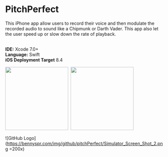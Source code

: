 # PitchPerfect

This iPhone app allow users to record their voice and then modulate the recorded audio to sound like a Chipmunk or Darth Vader. This app also let the user speed up or slow down the rate of playback.

<br><b>IDE:</b> Xcode 7.0+
<br><b>Language:</b> Swift
<br><b>iOS Deployment Target</b> 8.4

<kbd>
<img src="https://bennyspr.com/img/github/pitchPerfect/Simulator_Screen_Shot_1.png" width="200">
</kbd>

<kbd>
<img src="https://bennyspr.com/img/github/pitchPerfect/Simulator_Screen_Shot_2.png" width="200">
</kbd>

![GitHub Logo](https://bennyspr.com/img/github/pitchPerfect/Simulator_Screen_Shot_2.png =200x)
